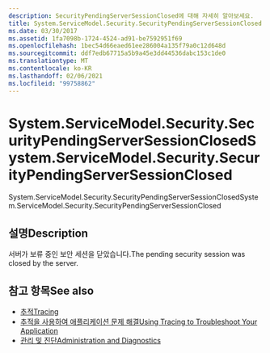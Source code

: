 ```yaml
---
description: SecurityPendingServerSessionClosed에 대해 자세히 알아보세요.
title: System.ServiceModel.Security.SecurityPendingServerSessionClosed
ms.date: 03/30/2017
ms.assetid: 1fa7098b-1724-4524-ad91-be7592951f69
ms.openlocfilehash: 1bec54d66eaed61ee286004a135f79a0c12d648d
ms.sourcegitcommit: ddf7edb67715a5b9a45e3dd44536dabc153c1de0
ms.translationtype: MT
ms.contentlocale: ko-KR
ms.lasthandoff: 02/06/2021
ms.locfileid: "99758862"
---
```

# <a name="systemservicemodelsecuritysecuritypendingserversessionclosed"></a><span data-ttu-id="66895-103">System.ServiceModel.Security.SecurityPendingServerSessionClosed</span><span class="sxs-lookup"><span data-stu-id="66895-103">System.ServiceModel.Security.SecurityPendingServerSessionClosed</span></span>

<span data-ttu-id="66895-104">System.ServiceModel.Security.SecurityPendingServerSessionClosed</span><span class="sxs-lookup"><span data-stu-id="66895-104">System.ServiceModel.Security.SecurityPendingServerSessionClosed</span></span>  
  
## <a name="description"></a><span data-ttu-id="66895-105">설명</span><span class="sxs-lookup"><span data-stu-id="66895-105">Description</span></span>  

 <span data-ttu-id="66895-106">서버가 보류 중인 보안 세션을 닫았습니다.</span><span class="sxs-lookup"><span data-stu-id="66895-106">The pending security session was closed by the server.</span></span>  
  
## <a name="see-also"></a><span data-ttu-id="66895-107">참고 항목</span><span class="sxs-lookup"><span data-stu-id="66895-107">See also</span></span>

- [<span data-ttu-id="66895-108">추적</span><span class="sxs-lookup"><span data-stu-id="66895-108">Tracing</span></span>](index.md)
- [<span data-ttu-id="66895-109">추적을 사용하여 애플리케이션 문제 해결</span><span class="sxs-lookup"><span data-stu-id="66895-109">Using Tracing to Troubleshoot Your Application</span></span>](using-tracing-to-troubleshoot-your-application.md)
- [<span data-ttu-id="66895-110">관리 및 진단</span><span class="sxs-lookup"><span data-stu-id="66895-110">Administration and Diagnostics</span></span>](../index.md)
